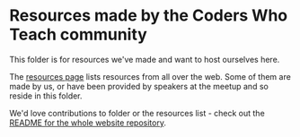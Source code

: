 # Resources made by the Coders Who Teach community

This folder is for resources we've made and want to host ourselves here. 

The [resources page](https://coderswhoteach.com/resources) lists resources from all over the web. Some of them are made by us, or have been provided by speakers at the meetup and so reside in this folder.

We'd love contributions to folder or the resources list - check out the [README for the whole website repository](https://github.com/coderswhoteach/coderswhoteach.github.io).
